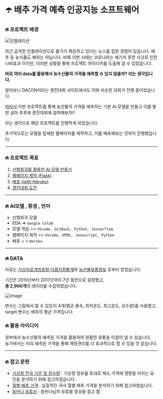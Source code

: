 # ☂️ **배추 가격 예측 인공지능 소프트웨어**

### 🔥 프로젝트 배경

![인플레이션](https://user-images.githubusercontent.com/56535821/141412968-44d719d2-391d-4302-9549-cf05ae2cacce.PNG)

최근 급격한 인플레이션으로 물가가 폭등하고 있다는 뉴스를 접한 경험이 있습니다. 배추 등 농식품도 예외는 아닙니다.
비록 이번 사태는 코로나라는 예기치 못한 사고로 인한 나비효과 이지만, 이러한 상황을 통해 프로젝트 아이디어를 도출해 낼 수 있었습니다. 

**바로 여러 data를 활용해서 농수산물의 가격을 예측할 수 있지 않을까? 라는 생각입니다.**

알아보니 DACON이라는 경진대회 사이트에서도 이와 비슷한 대회가 진행 중이었습니다.<br>


[따라서](https://github.com/jangsik-park/Heroku/blob/main/README.md) 이번 프로젝트를 통해 농산물의 가격을 예측하는 기본 AI 모델을 만들고
이를 발판 삼아 추후에 경진대회에 참여해보자!!<br>

라는 생각으로 해당 프로젝트를 진행하게 되었습니다.

추가적으로는 모델을 탑재한 웹페이지를 제작하고, 이를 배포해보는 것까지 진행했습니다.

<hr>

### 🔥 프로젝트 목표
1. [선형회귀를 활용한 AI 모델 만들기](#)
2. [웹페이지 제작 (Flask)](#)
3. [배포 (with Heroku)](https://github.com/jangsik-park/Heroku/blob/main/README.md)
4. [경진대회 도전](#)


<hr>

### 🔥 AI모델 , 환경 , 언어

- 선형회귀 모델
- EDA => ```Google Colab```
- 모델 학습 => ```VScode, GitBash, Python, tensorflow```
- 웹페이지 제작 => ```VScode, HTML, Javascript, Python```
- 배포 = > ```Heroku``` 

<hr>

### 🔥 DATA

자료는 
[기상자료개방포털 다중지점통계](https://data.kma.go.kr/climate/StatisticsDivision/selectStatisticsDivision.do?pgmNo=158)와
[농산물유통정보](https://www.kamis.or.kr/customer/price/retail/period.do?action=daily)
로부터 얻었습니다.

기간은 2010년부터 2017년까지 7년 동안으로 설정했고,<br> 
**총 2,900개**의 데이터를 수집하였습니다.

![image](https://user-images.githubusercontent.com/56535821/141414732-d8f52d67-a04b-4789-93a8-5784dab8c44e.png)<br>

변수는 그림에서 알 수 있듯이 4개(평균 풍속, 최저온도, 최고온도, 강수량)를 사용했고, <br>
target 변수는 배추의 평균 가격입니다.

### 🔥 활용 아이디어

정부에서 농수산물의 예측된 가격을 활용하여 원활한 유통을 이끌어 낼 수 있습니다. <br>
농가에서는 미리 예측된 가격을 통해 재정관리를 더 효과적으로 할 수 있을 것 같습니다. <br>


<hr>

### 🔥 참고 문헌
* [기상청 전국 기온 및 강수량](https://data.kma.go.kr/climate/StatisticsDivision/selectStatisticsDivision.do?pgmNo=158) : 기상청 정보를 토대로 채소 가격에 영향을 미치는 요인을 분석하기 위해 참고하였습니다.
* [월별 배추 가격](https://www.kamis.or.kr/customer/price/retail/period.do?action=monthly&yyyy=2018&period=10&countycode=&itemcategorycode=200&itemcode=211&kindcode=&productrankcode=&convert_kg_yn=N) : 실질적인 국내 월별 배추 가격을 분석하기 위해 참고하였습니다.
* [동빈나 유튜브](https://www.youtube.com/c/dongbinna) : 동빈나님의 유튜븡 영상을 참고 함.
